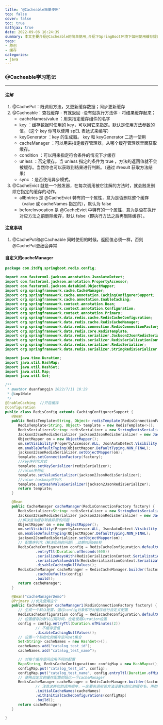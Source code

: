 ```yaml
---
title: '@Cacheable简单使用'
top: false
cover: false
toc: true
mathjax: true
date: 2022-09-06 16:24:39
summary: 本文主要介绍@Cacheable的简单使用,介绍下SpringBoot环境下如何使用缓存提高效率
tags:
- 原创
- 缓存
categories:
- java
---
```

### @Cacheable学习笔记

---
#### 注解
1. @CachePut：既调用方法，又更新缓存数据；同步更新缓存
2. @Cacheable：查找缓存 - 有就返回 -没有就执行方法体 - 将结果缓存起来；
    * cacheNames/value ：用来指定缓存组件的名字<br/>
    * key ：缓存数据时使用的 key，可以用它来指定。默认是使用方法参数的值。（这个 key 你可以使用 spEL 表达式来编写）<br/>
    * keyGenerator ：key 的生成器。 key 和 keyGenerator 二选一使用<br/>
    * cacheManager ：可以用来指定缓存管理器。从哪个缓存管理器里面获取缓存。<br/>
    * condition ：可以用来指定符合条件的情况下才缓存<br/>
    * unless ：否定缓存。当 unless 指定的条件为 true ，方法的返回值就不会被缓存。当然你也可以获取到结果进行判断。（通过 #result 获取方法结果）<br/>
    * sync ：是否使用异步模式。
3. @CacheEvict 就是一个触发器，在每次调用被它注解的方法时，就会触发删除它指定的缓存的动作。
    * allEntries 是 @CacheEvict 特有的一个属性，意为是否删除整个缓存（value 或 cacheNames 指定的），默认为 false
    * beforeInvocation 是 @CacheEvict 中特有的一个属性，意为是否在执行对应方法之前删除缓存，默认 false（即执行方法之后再删除缓存）。
#### 注意事项
1. @CachePut和@Cacheable 同时使用的时候，返回值必须一样，否则@CachePut更细会异常
#### 自定义的cacheManager

```java
package com.itdfq.springboot.redis.config;

import com.fasterxml.jackson.annotation.JsonAutoDetect;
import com.fasterxml.jackson.annotation.PropertyAccessor;
import com.fasterxml.jackson.databind.ObjectMapper;
import org.springframework.cache.CacheManager;
import org.springframework.cache.annotation.CachingConfigurerSupport;
import org.springframework.cache.annotation.EnableCaching;
import org.springframework.context.annotation.Bean;
import org.springframework.context.annotation.Configuration;
import org.springframework.context.annotation.Primary;
import org.springframework.data.redis.cache.RedisCacheConfiguration;
import org.springframework.data.redis.cache.RedisCacheManager;
import org.springframework.data.redis.connection.RedisConnectionFactory;
import org.springframework.data.redis.core.RedisTemplate;
import org.springframework.data.redis.serializer.Jackson2JsonRedisSerializer;
import org.springframework.data.redis.serializer.RedisSerializationContext;
import org.springframework.data.redis.serializer.RedisSerializer;
import org.springframework.data.redis.serializer.StringRedisSerializer;

import java.time.Duration;
import java.util.HashMap;
import java.util.HashSet;
import java.util.Map;
import java.util.Set;

/**
 * @author duanfangqin 2022/7/11 10:29
 * @implNote
 */
@EnableCaching  //开启缓存
@Configuration
public class RedisConfig extends CachingConfigurerSupport {
   @Bean
   public RedisTemplate<String, Object> redisTemplate(RedisConnectionFactory factory) {
      RedisTemplate<String, Object> template = new RedisTemplate<>();
      RedisSerializer<String> redisSerializer = new StringRedisSerializer();
      Jackson2JsonRedisSerializer jackson2JsonRedisSerializer = new Jackson2JsonRedisSerializer(Object.class);
      ObjectMapper om = new ObjectMapper();
      om.setVisibility(PropertyAccessor.ALL, JsonAutoDetect.Visibility.ANY);
      om.enableDefaultTyping(ObjectMapper.DefaultTyping.NON_FINAL);
      jackson2JsonRedisSerializer.setObjectMapper(om);
      template.setConnectionFactory(factory);
      //key序列化方式
      template.setKeySerializer(redisSerializer);
      //value序列化
      template.setValueSerializer(jackson2JsonRedisSerializer);
      //value hashmap序列化
      template.setHashValueSerializer(jackson2JsonRedisSerializer);
      return template;
   }

   @Bean
   public CacheManager cacheManager(RedisConnectionFactory factory) {
      RedisSerializer<String> redisSerializer = new StringRedisSerializer();
      Jackson2JsonRedisSerializer jackson2JsonRedisSerializer = new Jackson2JsonRedisSerializer(Object.class);
      //解决查询缓存转换异常的问题
      ObjectMapper om = new ObjectMapper();
      om.setVisibility(PropertyAccessor.ALL, JsonAutoDetect.Visibility.ANY);
      om.enableDefaultTyping(ObjectMapper.DefaultTyping.NON_FINAL);
      jackson2JsonRedisSerializer.setObjectMapper(om);
      // 配置序列化（解决乱码的问题）,过期时间600秒
      RedisCacheConfiguration config = RedisCacheConfiguration.defaultCacheConfig()
              .entryTtl(Duration.ofSeconds(600))
              .serializeKeysWith(RedisSerializationContext.SerializationPair.fromSerializer(redisSerializer))
              .serializeValuesWith(RedisSerializationContext.SerializationPair.fromSerializer(jackson2JsonRedisSerializer))
              .disableCachingNullValues();
      RedisCacheManager cacheManager = RedisCacheManager.builder(factory)
              .cacheDefaults(config)
              .build();
      return cacheManager;
   }

   @Bean("cacheManagerDemo")
   @Primary //优先使用这个
   public CacheManager cacheManager1(RedisConnectionFactory factory) {
      // 生成一个默认配置，通过config对象即可对缓存进行自定义配置
      RedisCacheConfiguration config = RedisCacheConfiguration.defaultCacheConfig();
      // 设置缓存的默认过期时间，也是使用Duration设置
      config = config.entryTtl(Duration.ofMinutes(2))
              // 不缓存空值
              .disableCachingNullValues();
      // 设置一个初始化的缓存空间set集合
      Set<String> cacheNames = new HashSet<>();
      cacheNames.add("catalog_test_id");
      cacheNames.add("catalog_test_name");

      // 对每个缓存空间应用不同的配置
      Map<String, RedisCacheConfiguration> configMap = new HashMap<>();
      configMap.put("catalog_test_id", config);
      configMap.put("catalog_test_name", config.entryTtl(Duration.ofMinutes(5)));
      // 使用自定义的缓存配置初始化一个cacheManager
      RedisCacheManager cacheManager = RedisCacheManager.builder(factory)
              // 注意这两句的调用顺序，一定要先调用该方法设置初始化的缓存名，再初始化相关的配置
              .initialCacheNames(cacheNames)
              .withInitialCacheConfigurations(configMap)
              .build();
      return cacheManager;
   }

}

```



